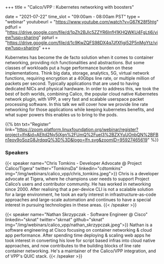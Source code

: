 +++
title = "Calico/VPP : Kubernetes networking with boosters"

date = "2021-07-22"
time_slot = "09:00am - 08:00am PST"
type = "webinar"
youtubeurl = "https://www.youtube.com/watch?v=G67K28f5htg"
pdfurl =  "https://drive.google.com/file/d/1pZh2BJlc5ZZYR6lnfH1KHQWKU4FgLti6/view?usp=sharing"
ppturl = "https://drive.google.com/file/d/1c9KwZQFS98DX4q7JfXfjgi52P5nMgYtz/view?usp=sharing"
+++

Kubernetes has become the de facto solution when it comes to container networking, providing rich functionalities and abstractions. 
But some classes of workloads put a huge performance burden on these implementations. Think big data, storage, analytics,
5G, virtual network functions, requiring encryption at a 40Gbps line rate, or multiple million of packets per second. 
Typically applications that are used to having dedicated NICs and physical hardware. In order to address this, we took 
the best of both worlds, combining Calico, the popular cloud native Kubernetes network plugin, with VPP, a very fast
and scalable userspace packet processing software. In this talk we will cover how we provide line rate networking
for those applications while keeping kubernetes benefits, and what super powers this enables us to bring to the pods.

{{% btn txt="Register" link="https://zoom.platform.linuxfoundation.org/webinar/register?project=lfn&id=AEltd2Ny5jXgn%2FUmQ%2FueI3%2BZXYuUOnbQN%2BFBn1eov9oSozG8JrdqqQ%3D%3D&logo=lfn.svg&zoomID=95927465619" %}}

### Speakers

{{< speaker name="Chris Tomkins - Developer Advocate @ Project Calico/Tigera" twitter="TomkinsDa" linkedin="cdtomkins" img="/img/webinars/calico_vpp/chris_tomkins.jpeg">}}
Chris is a developer advocate at Tigera, where he champions user needs to support Project Calico’s users and 
contributor community. He has worked in networking since 2000. After realising that a per-device CLI is not a 
scalable solution for a large environment, he took an early interest in infrastructure-as-code approaches and 
large-scale automation and continues to have a special interest in pursuing technologies in these areas.
{{< /speaker >}}

{{< speaker name="Nathan Skrzypczak - Software Engineer @ Cisco" linkedin="sknat" twitter="skrnat" github="sknat" img="/img/webinars/calico_vpp/nathan_skrzypczak.jpeg">}}
Nathan is a software engineering at Cisco focusing on container networking & cloud app performance. After spending 
time deploying & scaling web apps he took interest in converting his love for script based infras into cloud native 
approaches, and now contributes to the building blocks of line rate container networking. He's a maintainer of the 
Calico/VPP integration, and of VPP's QUIC stack.
{{< /speaker >}}
